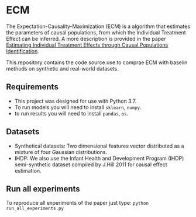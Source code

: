 # ECM

The Expectation-Causality-Maximization (ECM) is a algorithm that estimates the parameters of causal populations, from which the Individual Treatment Effect can be inferred. A more description is provided in the paper [Estimating Individual Treatment Effects through Causal Populations Identification](https://pages.github.com/).

This repository contains the code source use to comprae ECM with baselin methods on synthetic and real-world datasets.

## Requirements

- This project was designed for use with Python 3.7. 
- To run models you will need to install `sklearn`, `numpy`.
- to run results you will need to install `pandas`, `os`.

## Datasets

- Synthetical datasets: Two dimensional features vector distributed as a mixture of four Gaussian distributions.
- IHDP: We also use the Infant Health and Development Program (IHDP) semi-synthetic dataset compiled by J.Hill 2011 for causal effect estimation.

## Run all experiments

To reproduce all experiments of the paper just type: `python run_all_experiments.py`


